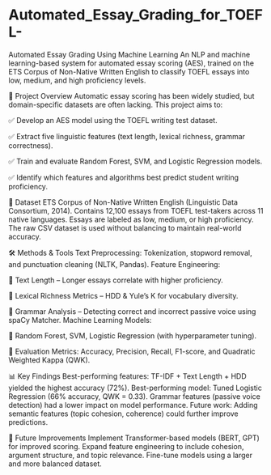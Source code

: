 # Automated_Essay_Grading_for_TOEFL-
Automated Essay Grading Using Machine Learning An NLP and machine learning-based system for automated essay scoring (AES), trained on the ETS Corpus of Non-Native Written English to classify TOEFL essays into low, medium, and high proficiency levels. 

📌 Project Overview
Automatic essay scoring has been widely studied, but domain-specific datasets are often lacking. This project aims to:

✅ Develop an AES model using the TOEFL writing test dataset.

✅ Extract five linguistic features (text length, lexical richness, grammar correctness).

✅ Train and evaluate Random Forest, SVM, and Logistic Regression models.

✅ Identify which features and algorithms best predict student writing proficiency.


📂 Dataset
ETS Corpus of Non-Native Written English (Linguistic Data Consortium, 2014).
Contains 12,100 essays from TOEFL test-takers across 11 native languages.
Essays are labeled as low, medium, or high proficiency.
The raw CSV dataset is used without balancing to maintain real-world accuracy.

🛠️ Methods & Tools
Text Preprocessing: Tokenization, stopword removal, and punctuation cleaning (NLTK, Pandas).
Feature Engineering:

🔹 Text Length – Longer essays correlate with higher proficiency.

🔹 Lexical Richness Metrics – HDD & Yule’s K for vocabulary diversity.

🔹 Grammar Analysis – Detecting correct and incorrect passive voice using spaCy Matcher.
Machine Learning Models:

🔹 Random Forest, SVM, Logistic Regression (with hyperparameter tuning).

🔹 Evaluation Metrics: Accuracy, Precision, Recall, F1-score, and Quadratic Weighted Kappa (QWK).

📊 Key Findings
Best-performing features: TF-IDF + Text Length + HDD yielded the highest accuracy (72%).
Best-performing model: Tuned Logistic Regression (66% accuracy, QWK = 0.33).
Grammar features (passive voice detection) had a lower impact on model performance.
Future work: Adding semantic features (topic cohesion, coherence) could further improve predictions.

🚀 Future Improvements
Implement Transformer-based models (BERT, GPT) for improved scoring.
Expand feature engineering to include cohesion, argument structure, and topic relevance.
Fine-tune models using a larger and more balanced dataset.
